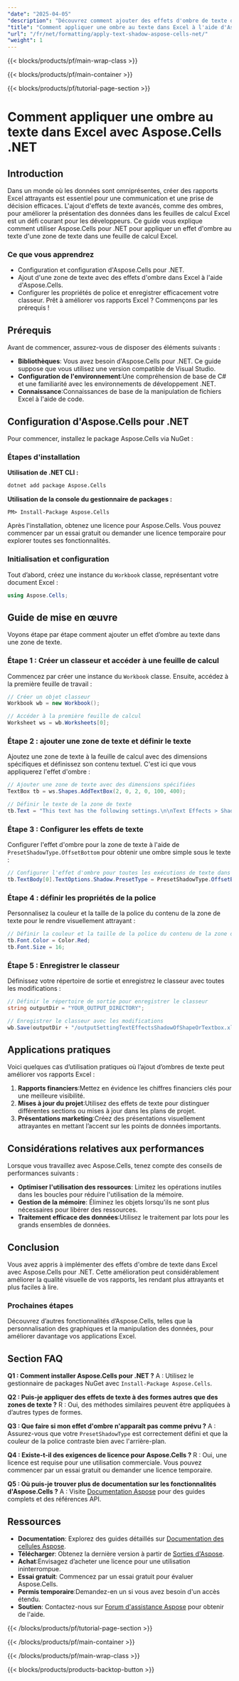 ```yaml
---
"date": "2025-04-05"
"description": "Découvrez comment ajouter des effets d'ombre de texte dans vos rapports Excel avec Aspose.Cells pour .NET. Ce guide étape par étape couvre l'installation, la configuration et des exemples de code."
"title": "Comment appliquer une ombre au texte dans Excel à l'aide d'Aspose.Cells .NET ? Guide étape par étape"
"url": "/fr/net/formatting/apply-text-shadow-aspose-cells-net/"
"weight": 1
---
```


{{< blocks/products/pf/main-wrap-class >}}

{{< blocks/products/pf/main-container >}}

{{< blocks/products/pf/tutorial-page-section >}}


# Comment appliquer une ombre au texte dans Excel avec Aspose.Cells .NET

## Introduction
Dans un monde où les données sont omniprésentes, créer des rapports Excel attrayants est essentiel pour une communication et une prise de décision efficaces. L'ajout d'effets de texte avancés, comme des ombres, pour améliorer la présentation des données dans les feuilles de calcul Excel est un défi courant pour les développeurs. Ce guide vous explique comment utiliser Aspose.Cells pour .NET pour appliquer un effet d'ombre au texte d'une zone de texte dans une feuille de calcul Excel.

### Ce que vous apprendrez
- Configuration et configuration d'Aspose.Cells pour .NET.
- Ajout d'une zone de texte avec des effets d'ombre dans Excel à l'aide d'Aspose.Cells.
- Configurer les propriétés de police et enregistrer efficacement votre classeur.
Prêt à améliorer vos rapports Excel ? Commençons par les prérequis !

## Prérequis
Avant de commencer, assurez-vous de disposer des éléments suivants :

- **Bibliothèques**: Vous avez besoin d'Aspose.Cells pour .NET. Ce guide suppose que vous utilisez une version compatible de Visual Studio.
- **Configuration de l'environnement**:Une compréhension de base de C# et une familiarité avec les environnements de développement .NET.
- **Connaissance**:Connaissances de base de la manipulation de fichiers Excel à l'aide de code.

## Configuration d'Aspose.Cells pour .NET
Pour commencer, installez le package Aspose.Cells via NuGet :

### Étapes d'installation
**Utilisation de .NET CLI :**
```bash
dotnet add package Aspose.Cells
```

**Utilisation de la console du gestionnaire de packages :**
```shell
PM> Install-Package Aspose.Cells
```

Après l'installation, obtenez une licence pour Aspose.Cells. Vous pouvez commencer par un essai gratuit ou demander une licence temporaire pour explorer toutes ses fonctionnalités.

### Initialisation et configuration
Tout d’abord, créez une instance du `Workbook` classe, représentant votre document Excel :
```csharp
using Aspose.Cells;
```

## Guide de mise en œuvre
Voyons étape par étape comment ajouter un effet d’ombre au texte dans une zone de texte.

### Étape 1 : Créer un classeur et accéder à une feuille de calcul
Commencez par créer une instance du `Workbook` classe. Ensuite, accédez à la première feuille de travail :
```csharp
// Créer un objet classeur
Workbook wb = new Workbook();

// Accéder à la première feuille de calcul
Worksheet ws = wb.Worksheets[0];
```

### Étape 2 : ajouter une zone de texte et définir le texte
Ajoutez une zone de texte à la feuille de calcul avec des dimensions spécifiques et définissez son contenu textuel. C'est ici que vous appliquerez l'effet d'ombre :
```csharp
// Ajouter une zone de texte avec des dimensions spécifiées
TextBox tb = ws.Shapes.AddTextBox(2, 0, 2, 0, 100, 400);

// Définir le texte de la zone de texte
tb.Text = "This text has the following settings.\n\nText Effects > Shadow > Offset Bottom";
```

### Étape 3 : Configurer les effets de texte
Configurer l'effet d'ombre pour la zone de texte à l'aide de `PresetShadowType.OffsetBottom` pour obtenir une ombre simple sous le texte :
```csharp
// Configurer l'effet d'ombre pour toutes les exécutions de texte dans la zone de texte
tb.TextBody[0].TextOptions.Shadow.PresetType = PresetShadowType.OffsetBottom;
```

### Étape 4 : définir les propriétés de la police
Personnalisez la couleur et la taille de la police du contenu de la zone de texte pour le rendre visuellement attrayant :
```csharp
// Définir la couleur et la taille de la police du contenu de la zone de texte
tb.Font.Color = Color.Red;
tb.Font.Size = 16;
```

### Étape 5 : Enregistrer le classeur
Définissez votre répertoire de sortie et enregistrez le classeur avec toutes les modifications :
```csharp
// Définir le répertoire de sortie pour enregistrer le classeur
string outputDir = "YOUR_OUTPUT_DIRECTORY";

// Enregistrer le classeur avec les modifications
wb.Save(outputDir + "/outputSettingTextEffectsShadowOfShapeOrTextbox.xlsx", SaveFormat.Xlsx);
```

## Applications pratiques
Voici quelques cas d’utilisation pratiques où l’ajout d’ombres de texte peut améliorer vos rapports Excel :
1. **Rapports financiers**:Mettez en évidence les chiffres financiers clés pour une meilleure visibilité.
2. **Mises à jour du projet**:Utilisez des effets de texte pour distinguer différentes sections ou mises à jour dans les plans de projet.
3. **Présentations marketing**:Créez des présentations visuellement attrayantes en mettant l’accent sur les points de données importants.

## Considérations relatives aux performances
Lorsque vous travaillez avec Aspose.Cells, tenez compte des conseils de performances suivants :
- **Optimiser l'utilisation des ressources**: Limitez les opérations inutiles dans les boucles pour réduire l'utilisation de la mémoire.
- **Gestion de la mémoire**: Éliminez les objets lorsqu'ils ne sont plus nécessaires pour libérer des ressources.
- **Traitement efficace des données**:Utilisez le traitement par lots pour les grands ensembles de données.

## Conclusion
Vous avez appris à implémenter des effets d'ombre de texte dans Excel avec Aspose.Cells pour .NET. Cette amélioration peut considérablement améliorer la qualité visuelle de vos rapports, les rendant plus attrayants et plus faciles à lire.

### Prochaines étapes
Découvrez d’autres fonctionnalités d’Aspose.Cells, telles que la personnalisation des graphiques et la manipulation des données, pour améliorer davantage vos applications Excel.

## Section FAQ
**Q1 : Comment installer Aspose.Cells pour .NET ?**
A : Utilisez le gestionnaire de packages NuGet avec `Install-Package Aspose.Cells`.

**Q2 : Puis-je appliquer des effets de texte à des formes autres que des zones de texte ?**
R : Oui, des méthodes similaires peuvent être appliquées à d’autres types de formes.

**Q3 : Que faire si mon effet d'ombre n'apparaît pas comme prévu ?**
A : Assurez-vous que votre `PresetShadowType` est correctement défini et que la couleur de la police contraste bien avec l'arrière-plan.

**Q4 : Existe-t-il des exigences de licence pour Aspose.Cells ?**
R : Oui, une licence est requise pour une utilisation commerciale. Vous pouvez commencer par un essai gratuit ou demander une licence temporaire.

**Q5 : Où puis-je trouver plus de documentation sur les fonctionnalités d'Aspose.Cells ?**
A : Visite [Documentation Aspose](https://reference.aspose.com/cells/net/) pour des guides complets et des références API.

## Ressources
- **Documentation**: Explorez des guides détaillés sur [Documentation des cellules Aspose](https://reference.aspose.com/cells/net/).
- **Télécharger**: Obtenez la dernière version à partir de [Sorties d'Aspose](https://releases.aspose.com/cells/net/).
- **Achat**:Envisagez d’acheter une licence pour une utilisation ininterrompue.
- **Essai gratuit**: Commencez par un essai gratuit pour évaluer Aspose.Cells.
- **Permis temporaire**:Demandez-en un si vous avez besoin d'un accès étendu.
- **Soutien**: Contactez-nous sur [Forum d'assistance Aspose](https://forum.aspose.com/c/cells/9) pour obtenir de l'aide.

{{< /blocks/products/pf/tutorial-page-section >}}

{{< /blocks/products/pf/main-container >}}

{{< /blocks/products/pf/main-wrap-class >}}

{{< blocks/products/products-backtop-button >}}